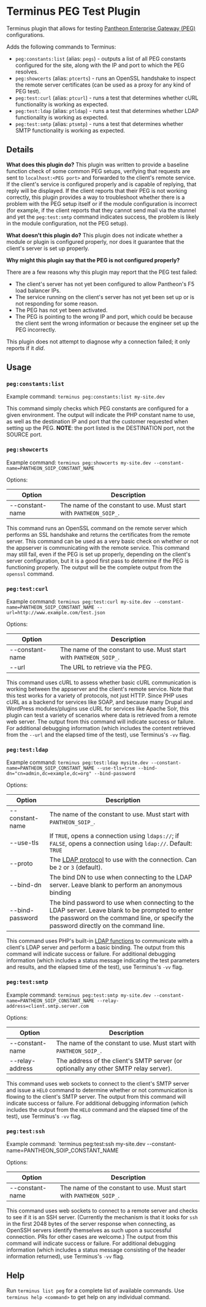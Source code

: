 # Terminus PEG Test Plugin

Terminus plugin that allows for testing [Pantheon Enterprise Gateway (PEG)](https://pantheon.io/docs/pantheon-enterprise-gateway/) configurations.

Adds the following commands to Terminus:

* `peg:constants:list` (alias: `pegs`) - outputs a list of all PEG constants configured for the site, along with the IP and port to which the PEG resolves.
* `peg:showcerts` (alias: `ptcerts`) - runs an OpenSSL handshake to inspect the remote server certificates (can be used as a proxy for any kind of PEG test).
* `peg:test:curl` (alias: `ptcurl`) - runs a test that determines whether cURL functionality is working as expected.
* `peg:test:ldap` (alias: `ptldap`) - runs a test that determines whether LDAP functionality is working as expected.
* `peg:test:smtp` (alias: `ptsmtp`) - runs a test that determines whether SMTP functionality is working as expected.

## Details

**What does this plugin do?** This plugin was written to provide a baseline function check of some common PEG setups, verifying that requests are sent to `localhost:<PEG port>` and forwarded to the client's remote service. If the client's service is configured properly and is capable of replying, that reply will be displayed. If the client reports that their PEG is not working correctly, this plugin provides a way to troubleshoot whether there is a problem with the PEG setup itself or if the module configuration is incorrect (for example, if the client reports that they cannot send mail via the stunnel and yet the `peg:test:smtp` command indicates success, the problem is likely in the module configuration, not the PEG setup).

**What doesn't this plugin do?** This plugin does not indicate whether a module or plugin is configured properly, nor does it guarantee that the client's server is set up properly.

**Why might this plugin say that the PEG is not configured properly?**

There are a few reasons why this plugin may report that the PEG test failed:

* The client's server has not yet been configured to allow Pantheon's F5 load balancer IPs.
* The service running on the client's server has not yet been set up or is not responding for some reason.
* The PEG has not yet been activated.
* The PEG is pointing to the wrong IP and port, which could be because the client sent the wrong information or because the engineer set up the PEG incorrectly.

This plugin does not attempt to diagnose _why_ a connection failed; it only reports if it _did_.

## Usage

### `peg:constants:list`

Example command: `terminus peg:constants:list my-site.dev`

This command simply checks which PEG constants are configured for a given environment. The output will indicate the PHP constant name to use, as well as the destination IP and port that the customer requested when setting up the PEG. **NOTE**: the port listed is the DESTINATION port, not the SOURCE port.

### `peg:showcerts`

Example command: `terminus peg:showcerts my-site.dev --constant-name=PANTHEON_SOIP_CONSTANT_NAME`

Options:

| Option          | Description                                                         |
|-----------------|---------------------------------------------------------------------|
| --constant-name | The name of the constant to use. Must start with `PANTHEON_SOIP_`.  |

This command runs an OpenSSL command on the remote server which performs an SSL handshake and returns the certificates from the remote server. This command can be used as a very basic check on whether or not the appserver is communicating with the remote service. This command may still fail, even if the PEG is set up properly, depending on the client's server configuration, but it is a good first pass to determine if the PEG is functioning properly. The output will be the complete output from the `openssl` command.

### `peg:test:curl`

Example command: `terminus peg:test:curl my-site.dev --constant-name=PANTHEON_SOIP_CONSTANT_NAME --url=http://www.example.com/test.json`

Options:

| Option          | Description                                                         |
|-----------------|---------------------------------------------------------------------|
| --constant-name | The name of the constant to use. Must start with `PANTHEON_SOIP_`.  |
| --url           | The URL to retrieve via the PEG.                                    |

This command uses cURL to assess whether basic cURL communication is working between the appserver and the client's remote service. Note that this test works for a variety of protocols, not just HTTP. Since PHP uses cURL as a backend for services like SOAP, and because many Drupal and WordPress modules/plugins use cURL for services like Apache Solr, this plugin can test a variety of scenarios where data is retrieved from a remote web server. The output from this command will indicate success or failure. For additional debugging information (which includes the content retrieved from the `--url` and the elapsed time of the test), use Terminus's `-vv` flag.

### `peg:test:ldap`

Example command: `terminus peg:test:ldap mysite.dev --constant-name=PANTHEON_SOIP_CONSTANT_NAME --use-tls=true --bind-dn="cn=admin,dc=example,dc=org" --bind-password`

Options:

| Option          | Description                                                                                                                                                                              |
|-----------------|------------------------------------------------------------------------------------------------------------------------------------------------------------------------------------------|
| --constant-name | The name of the constant to use. Must start with `PANTHEON_SOIP_`.                                                                                                                       |
| --use-tls       | If `TRUE`, opens a connection using `ldaps://`; if `FALSE`, opens a connection using `ldap://`. Default: `TRUE`                                                                          |
| --proto         | The [LDAP protocol](http://php.net/manual/en/function.ldap-set-option.php) to use with the connection. Can be `2` or `3` (default).                                                     |
| --bind-dn       | The bind DN to use when connecting to the LDAP server. Leave blank to perform an anonymous binding                                                                                       |
| --bind-password | The bind password to use when connecting to the LDAP server. Leave blank to be prompted to enter the password on the command line, or specify the password directly on the command line. |

This command uses PHP's built-in [LDAP functions](http://php.net/manual/en/book.ldap.php) to communicate with a client's LDAP server and perform a basic binding. The output from this command will indicate success or failure. For additional debugging information (which includes a status message indicating the test parameters and results, and the elapsed time of the test), use Terminus's `-vv` flag.

### `peg:test:smtp`

Example command: `terminus peg:test:smtp my-site.dev --constant-name=PANTHEON_SOIP_CONSTANT_NAME --relay-address=client.smtp.server.com`

Options:

| Option          | Description                                                                          |
|-----------------|--------------------------------------------------------------------------------------|
| --constant-name | The name of the constant to use. Must start with `PANTHEON_SOIP_`.                   |
| --relay-address | The address of the client's SMTP server (or optionally any other SMTP relay server). |

This command uses web sockets to connect to the client's SMTP server and issue a `HELO` command to determine whether or not communication is flowing to the client's SMTP server. The output from this command will indicate success or failure. For additional debugging information (which includes the output from the `HELO` command and the elapsed time of the test), use Terminus's `-vv` flag.

### `peg:test:ssh`

Example command: `terminus peg:test:ssh my-site.dev --constant-name=PANTHEON_SOIP_CONSTANT_NAME

Options:

| Option          | Description                                                        |
|-----------------|--------------------------------------------------------------------|
| --constant-name | The name of the constant to use. Must start with `PANTHEON_SOIP_`. |

This command uses web sockets to connect to a remote server and checks to see if it is an SSH server. (Currently the mechanism is that it looks for `ssh` in the first 2048 bytes of the server response when connecting, as OpenSSH servers identify themselves as such upon a successful connection. PRs for other cases are welcome.) The output from this command will indicate success or failure. For additional debugging information (which includes a status message consisting of the header information returned), use Terminus's `-vv` flag.

## Help

Run `terminus list peg` for a complete list of available commands. Use `terminus help <command>` to get help on any individual command.
